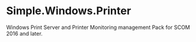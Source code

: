 # Simple.Windows.Printer
Windows Print Server and Printer Monitoring management Pack for SCOM 2016 and later.
